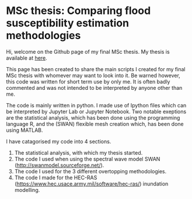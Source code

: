# MSc thesis: Comparing flood susceptibility estimation methodologies
Hi, welcome on the Github page of my final MSc thesis. My thesis is available at [here](https://www.tudelft.nl/evenementen/2021/citg/waterbouwkunde/graduation-of-ian-mullens).

This page has been created to share the main scripts I created for my final MSc thesis with whomever may want to look into it. 
Be warned however, this code was written for short term use by only me. It is often badly commented and was not intended to be interpreted by anyone other than me.

The code is mainly written in python. I made use of Ipython files which can be interpreted by Jupyter Lab or Jupyter Notebook. 
Two notable exeptions are the statistical analysis, which has been done using the programming language R, and the (SWAN) flexible mesh creation which, has been done using MATLAB. 

I have catagorised my code into 4 sections. 
1. The statistical analysis, with which my thesis started. 
2. The code I used when using the spectral wave model SWAN (http://swanmodel.sourceforge.net/).
3. The code I used for the 3 different overtopping methodologies. 
4. The code I made for the HEC-RAS (https://www.hec.usace.army.mil/software/hec-ras/) inundation modelling.
